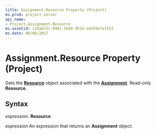 ```yaml
---
title: Assignment.Resource Property (Project)
ms.prod: project-server
api_name:
- Project.Assignment.Resource
ms.assetid: c24adc5c-9481-5b94-951b-a43fdafaf153
ms.date: 06/08/2017
---
```



# Assignment.Resource Property (Project)

Gets the **[Resource](resource-object-project.md)** object associated with the **[Assignment](assignment-object-project.md)**. Read-only **Resource**.


## Syntax

 _expression_. **Resource**

 _expression_ An expression that returns an **Assignment** object.


